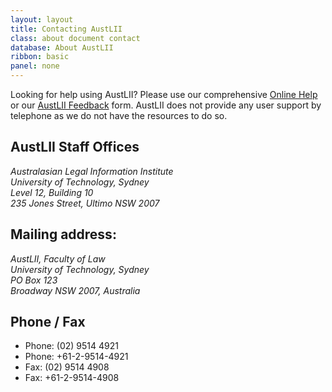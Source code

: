 ```yaml
---
layout: layout
title: Contacting AustLII
class: about document contact
database: About AustLII
ribbon: basic
panel: none
---
```

Looking for help using AustLII? Please use our comprehensive [Online Help](http://www.austlii.edu.au/austlii/help/) or our [AustLII Feedback](/austlii/feedback.html) form. AustLII does not provide any user support by telephone as we do not have the resources to do so.

<div id="offices">
  <h2>AustLII Staff Offices</h2>
  <address>
    <p>Australasian Legal Information Institute<br />
    University of Technology, Sydney<br />
    Level 12, Building 10<br />
    235 Jones Street, Ultimo NSW 2007</p>
  </address>
</div>

<div id="mailing">
  <h2>Mailing address:</h2>
  <address>
    <p>AustLII, Faculty of Law<br />
    University of Technology, Sydney<br />
    PO Box 123<br />
    Broadway NSW 2007, Australia</p>
  </address>
</div>

<div id="phone">
  <h2>Phone / Fax</h2>
  <ul>
    <li>Phone: (02) 9514 4921</li>
    <li>Phone: +61-2-9514-4921</li>
    <li>Fax: (02) 9514 4908</li>
    <li>Fax: +61-2-9514-4908</li>
  </ul>
</div>
